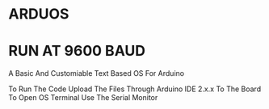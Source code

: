 # ARDUOS
# RUN AT 9600 BAUD
A Basic And Customiable Text Based OS For Arduino

To Run The Code Upload The Files Through Arduino IDE 2.x.x To The Board
To Open OS Terminal Use The Serial Monitor
